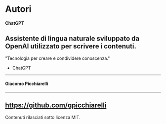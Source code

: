 # Autori

#### ChatGPT

Assistente di lingua naturale sviluppato da OpenAI utilizzato per scrivere i contenuti.
---
"Tecnologia per creare e condividere conoscenza."
- ChatGPT
---
#### Giacomo Picchiarelli

---
https://github.com/gpicchiarelli
---

Contenuti rilasciati sotto licenza MIT.
